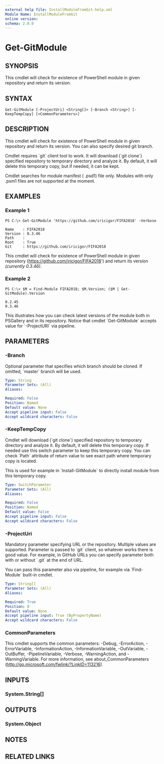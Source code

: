 ```yaml
---
external help file: InstallModuleFromGit-help.xml
Module Name: InstallModuleFromGit
online version:
schema: 2.0.0
---
```


# Get-GitModule

## SYNOPSIS
This cmdlet will check for existence of PowerShell module in given repository and return its version.

## SYNTAX

```
Get-GitModule [-ProjectUri] <String[]> [-Branch <String>] [-KeepTempCopy] [<CommonParameters>]
```

## DESCRIPTION
This cmdlet will check for existence of PowerShell module in given repository and return its version.
You can also specify desired git branch.

Cmdlet requires \`git\` client tool to work.
It will download (\`git clone\`) specified repository to temporary directory and analyze it.
By default, it will delete this temporary copy, but if needed, it can be kept.

Cmdlet searches for module manifest ( .psd1) file only.
Modules with only .psm1 files are not supported at the moment.

## EXAMPLES

### Example 1
```
PS C:\> Get-GitModule 'https://github.com/iricigor/FIFA2018' -Verbose

Name    : FIFA2018
Version : 0.3.46
Path    :
Root    : True
Git     : https://github.com/iricigor/FIFA2018
```

This cmdlet will check for existence of PowerShell module in given repository (https://github.com/iricigor/FIFA2018') and return its version _(currently 0.3.46)_.

### Example 2
```
PS C:\> $M = Find-Module FIFA2018; $M.Version; ($M | Get-GitModule).Version

0.2.45
0.3.46
```

This illustrates how you can check latest versions of the module both in PSGallery and in its repository.
Notice that cmdlet \`Get-GitModule\` accepts value for \`-ProjectURI\` via pipeline.

## PARAMETERS

### -Branch
Optional parameter that specifies which branch should be cloned.
If omitted, \`master\` branch will be used.

```yaml
Type: String
Parameter Sets: (All)
Aliases:

Required: False
Position: Named
Default value: None
Accept pipeline input: False
Accept wildcard characters: False
```

### -KeepTempCopy
Cmdlet will download (\`git clone\`) specified repository to temporary directory and analyze it.
By default, it will delete this temporary copy.
If needed use this switch parameter to keep this temporary copy.
You can check \`Path\` attribute of return value to see exact path where temporary copy is located.

This is used for example in \`Install-GitModule\` to directly install module from this temporary copy.

```yaml
Type: SwitchParameter
Parameter Sets: (All)
Aliases:

Required: False
Position: Named
Default value: False
Accept pipeline input: False
Accept wildcard characters: False
```

### -ProjectUri
Mandatory parameter specifying URL or the repository.
Multiple values are supported.
Parameter is passed to \`git\` client, so whatever works there is good value.
For example, in GitHub URLs you can specify parameter both with or without \`.git\` at the end of URL.

You can pass this parameter also via pipeline, for example via \`Find-Module\` built-in cmdlet.

```yaml
Type: String[]
Parameter Sets: (All)
Aliases:

Required: True
Position: 0
Default value: None
Accept pipeline input: True (ByPropertyName)
Accept wildcard characters: False
```

### CommonParameters
This cmdlet supports the common parameters: -Debug, -ErrorAction, -ErrorVariable, -InformationAction, -InformationVariable, -OutVariable, -OutBuffer, -PipelineVariable, -Verbose, -WarningAction, and -WarningVariable. For more information, see about_CommonParameters (http://go.microsoft.com/fwlink/?LinkID=113216).

## INPUTS

### System.String[]
## OUTPUTS

### System.Object
## NOTES

## RELATED LINKS
